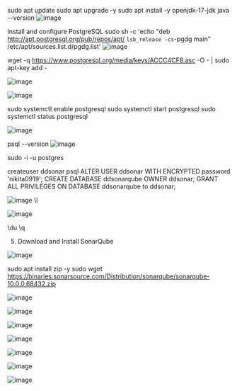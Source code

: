 sudo apt update
sudo apt upgrade -y
sudo apt install -y openjdk-17-jdk
java --version
![image](https://github.com/user-attachments/assets/6ed17dd0-d0dd-42c0-a21e-407acb1cb2a9)

Install and configure PostgreSQL
sudo sh -c 'echo "deb http://apt.postgresql.org/pub/repos/apt/ `lsb_release -cs`-pgdg main" /etc/apt/sources.list.d/pgdg.list'
![image](https://github.com/user-attachments/assets/1f97e4ae-c98f-421b-8ccd-f5499142242f)

wget -q https://www.postgresql.org/media/keys/ACCC4CF8.asc -O - | sudo apt-key add -

![image](https://github.com/user-attachments/assets/e248bf24-9eb0-4e7e-97d6-cec490a916e0)

![image](https://github.com/user-attachments/assets/3abf0b88-1acf-4562-bcbc-ea33fa74dee8)

sudo systemctl enable postgresql
sudo systemctl start postgresql
sudo systemctl status postgresql

![image](https://github.com/user-attachments/assets/334afc41-a4e3-4fb9-a167-054cb3d17732)

psql --version
![image](https://github.com/user-attachments/assets/237c0dcb-8e33-4f19-b927-fc749bd679a7)

sudo -i -u postgres

createuser ddsonar
psql
ALTER USER ddsonar WITH ENCRYPTED password 'nikita0919';
CREATE DATABASE ddsonarqube OWNER ddsonar;
GRANT ALL PRIVILEGES ON DATABASE ddsonarqube to ddsonar;

![image](https://github.com/user-attachments/assets/95c503c1-c549-427f-b600-18398828cb76)
\l

![image](https://github.com/user-attachments/assets/cddffae4-66b0-45a1-940d-f837dfbb2830)

\du
\q

5) Download and Install SonarQube

   

![image](https://github.com/user-attachments/assets/24861436-d547-4029-b764-9db830e576c2)

sudo apt install zip -y
sudo wget https://binaries.sonarsource.com/Distribution/sonarqube/sonarqube-10.0.0.68432.zip

![image](https://github.com/user-attachments/assets/e5bc5165-8630-472f-a7fa-cdc6ef53b59d)

![image](https://github.com/user-attachments/assets/c5ba81d8-99c6-4a68-95c7-ff70df9c98e3)

![image](https://github.com/user-attachments/assets/2c08a986-33c7-45e9-8c72-eee181c8cf4d)

![image](https://github.com/user-attachments/assets/b7849875-8656-456d-a13f-fdbe201129c5)


![image](https://github.com/user-attachments/assets/3675ebf8-5f15-4b36-ad14-df5a454c8773)

![image](https://github.com/user-attachments/assets/324e265d-aff7-494f-8033-82e1d646931b)

![image](https://github.com/user-attachments/assets/5e66bd05-e062-4cad-a54c-6a4b1c12e731)


